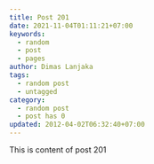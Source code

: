 ```yaml
---
title: Post 201
date: 2021-11-04T01:11:21+07:00
keywords:
  - random
  - post
  - pages
author: Dimas Lanjaka
tags:
  - random post
  - untagged
category:
  - random post
  - post has 0
updated: 2012-04-02T06:32:40+07:00
---
```

This is content of post 201
